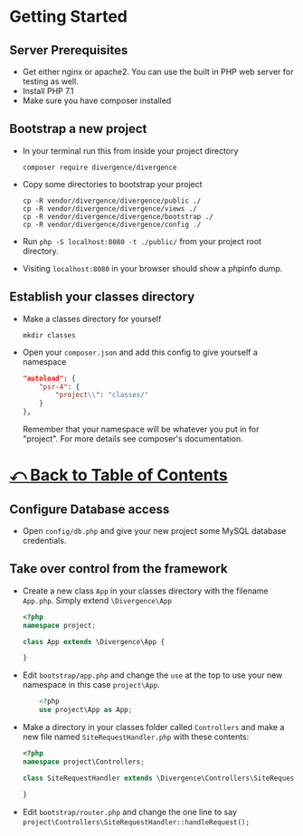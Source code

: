# Getting Started

## Server Prerequisites
- Get either nginx or apache2. You can use the built in PHP web server for testing as well.
- Install PHP 7.1
- Make sure you have composer installed


## Bootstrap a new project
- In your terminal run this from inside your project directory

    `composer require divergence/divergence`

- Copy some directories to bootstrap your project

    ```
    cp -R vendor/divergence/divergence/public ./
    cp -R vendor/divergence/divergence/views ./
    cp -R vendor/divergence/divergence/bootstrap ./
    cp -R vendor/divergence/divergence/config ./
    ```
- Run `php -S localhost:8080 -t ./public/` from your project root directory.
- Visiting `localhost:8080` in your browser should show a phpinfo dump.

## Establish your classes directory
 - Make a classes directory for yourself
    
    `mkdir classes`

 - Open your `composer.json` and add this config to give yourself a namespace

    ``` json
    "autoload": {
	    "psr-4": {
		    "project\\": "classes/"
	    }
    },
    ```
    Remember that your namespace will be whatever you put in for "project". For more details see composer's documentation.

# [⤺ Back to Table of Contents](/#divergence-framework-documentation)


## Configure Database access

 - Open `config/db.php` and give your new project some MySQL database credentials.

 ## Take over control from the framework
 - Create a new class `App` in your classes directory with the filename `App.php`. Simply extend `\Divergence\App`
    ``` php
    <?php
    namespace project;

    class App extends \Divergence\App {

    }
    ```
- Edit `bootstrap/app.php` and change the `use` at the top to use your new namespace in this case `project\App`.
    ``` php
        <?php
        use project\App as App;
    ```
- Make a directory in your classes folder called `Controllers` and make a new file named `SiteRequestHandler.php` with these contents:
    ``` php
    <?php
    namespace project\Controllers;

    class SiteRequestHandler extends \Divergence\Controllers\SiteRequestHandler {

    }
    ```
- Edit `bootstrap/router.php` and change the one line to say `project\Controllers\SiteRequestHandler::handleRequest();`